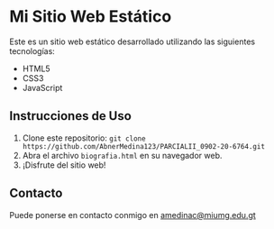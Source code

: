 # Mi Sitio Web Estático

Este es un sitio web estático desarrollado utilizando las siguientes tecnologías:

- HTML5
- CSS3
- JavaScript

## Instrucciones de Uso

1. Clone este repositorio: `git clone https://github.com/AbnerMedina123/PARCIALII_0902-20-6764.git`
2. Abra el archivo `biografia.html` en su navegador web.
3. ¡Disfrute del sitio web!

## Contacto

Puede ponerse en contacto conmigo en [amedinac@miumg.edu.gt](mailto:amedinac@miumg.edu.gt) 
